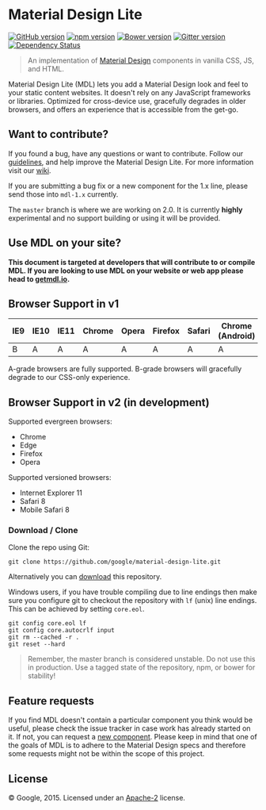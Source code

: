 <h1 id="material-design-lite">Material Design Lite</h1>

<p><a href="https://badge.fury.io/gh/google%2Fmaterial-design-lite"><img src="https://badge.fury.io/gh/google%2Fmaterial-design-lite.svg" alt="GitHub version" /></a>
<a href="https://badge.fury.io/js/material-design-lite"><img src="https://badge.fury.io/js/material-design-lite.svg" alt="npm version" /></a>
<a href="https://badge.fury.io/bo/material-design-lite"><img src="https://badge.fury.io/bo/material-design-lite.svg" alt="Bower version" /></a>
<a href="https://gitter.im/google/material-design-lite"><img src="https://img.shields.io/gitter/room/gitterHQ/gitter.svg" alt="Gitter version" /></a>
<a href="https://david-dm.org/google/material-design-lite"><img src="https://david-dm.org/google/material-design-lite.svg" alt="Dependency Status" /></a></p>

<blockquote>
  <p>An implementation of <a href="http://www.google.com/design/spec/material-design/introduction.html">Material Design</a>
  components in vanilla CSS, JS, and HTML.</p>
</blockquote>

<p>Material Design Lite (MDL) lets you add a Material Design look and feel to your
static content websites. It doesn't rely on any JavaScript frameworks or
libraries. Optimized for cross-device use, gracefully degrades in older
browsers, and offers an experience that is accessible from the get-go.</p>

<h2 id="want-to-contribute%3F">Want to contribute?</h2>

<p>If you found a bug, have any questions or want to contribute. Follow our
<a href="https://github.com/google/material-design-lite/blob/master/CONTRIBUTING.md">guidelines</a>,
and help improve the Material Design Lite. For more information visit our
<a href="https://github.com/google/material-design-lite/wiki">wiki</a>.</p>

<p>If you are submitting a bug fix or a new component for the 1.x line, please send those into <code>mdl-1.x</code> currently.</p>

<p>The <code>master</code> branch is where we are working on 2.0.
It is currently <strong>highly</strong> experimental and no support building or using it will be provided.</p>

<h2 id="use-mdl-on-your-site%3F">Use MDL on your site?</h2>

<p><strong>This document is targeted at developers that will contribute to or compile
MDL. If you are looking to use MDL on your website or web app please head to
<a href="http://getmdl.io">getmdl.io</a>.</strong></p>

<h2 id="browser-support-in-v1">Browser Support in v1</h2>

<table>
<thead>
<tr>
  <th>IE9</th>
  <th>IE10</th>
  <th>IE11</th>
  <th>Chrome</th>
  <th>Opera</th>
  <th>Firefox</th>
  <th>Safari</th>
  <th>Chrome (Android)</th>
  <th>Mobile Safari</th>
</tr>
</thead>
<tbody>
<tr>
  <td>B</td>
  <td>A</td>
  <td>A</td>
  <td>A</td>
  <td>A</td>
  <td>A</td>
  <td>A</td>
  <td>A</td>
  <td>A</td>
</tr>
</tbody>
</table>

<p>A-grade browsers are fully supported. B-grade browsers will gracefully degrade
to our CSS-only experience.</p>

<h2 id="browser-support-in-v2-in-development">Browser Support in v2 (in development)</h2>

<p>Supported evergreen browsers:</p>

<ul>
<li>Chrome</li>
<li>Edge</li>
<li>Firefox</li>
<li>Opera</li>
</ul>

<p>Supported versioned browsers:</p>

<ul>
<li>Internet Explorer 11</li>
<li>Safari 8</li>
<li>Mobile Safari 8</li>
</ul>

<h3 id="download-%2F-clone">Download / Clone</h3>

<p>Clone the repo using Git:</p>

<pre><code class="bash">git clone https://github.com/google/material-design-lite.git
</code></pre>

<p>Alternatively you can <a href="https://github.com/google/material-design-lite/archive/master.zip">download</a>
this repository.</p>

<p>Windows users, if you have trouble compiling due to line endings then make sure
you configure git to checkout the repository with <code>lf</code> (unix) line endings. This
can be achieved by setting <code>core.eol</code>.</p>

<pre><code class="bash">git config core.eol lf
git config core.autocrlf input
git rm --cached -r .
git reset --hard
</code></pre>

<blockquote>
  <p>Remember, the master branch is considered unstable. Do not use this in
  production. Use a tagged state of the repository, npm, or bower for stability!</p>
</blockquote>

<h2 id="feature-requests">Feature requests</h2>

<p>If you find MDL doesn't contain a particular component you think would be
useful, please check the issue tracker in case work has already started on it.
If not, you can request a <a href="https://github.com/Google/material-design-lite/issues/new?title=[Component%20Request]%20{Component}&amp;body=Please%20include:%0A*%20Description%0A*%20Material%20Design%20Spec%20link%0A*%20Use%20Case%28s%29">new component</a>.
Please keep in mind that one of the goals of MDL is to adhere to the Material
Design specs and therefore some requests might not be within the scope of this
project.</p>

<h2 id="license">License</h2>

<p>© Google, 2015. Licensed under an
<a href="https://github.com/google/material-design-lite/blob/master/LICENSE">Apache-2</a>
license.</p>
